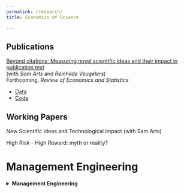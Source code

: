 ```yaml
---
permalink: /research/
title: Economics of Science

---
```


## Publications

[Beyond citations: Measuring novel scientific ideas and their impact in publication text](https://arxiv.org/abs/2309.16437)<br>(with _Sam Arts_ and _Reinhilde Veugelers_)<br>
Forthcoming, *Review of Economics and Statistics*
- [Data](https://zenodo.org/records/13869486)
- [Code](https://github.com/nicolamelluso/science-novelty)

## Working Papers

New Scientific Ideas and Technological Impact (with Sam Arts)

High Risk - High Reward: myth or reality?

# Management Engineering

<details>
  <summary><strong>Management Engineering</strong></summary>

  **A patent text mining based map: Topics and their trajectories over time**  
  (with _Filippo Chiarello_, _Andrea Bonaccorsi_, and _Gualtiero Fantoni_)  
  *Proceedings of the Design Society: International Conference on Engineering Design*, 2019  
  - [Link](https://doi.org/10.1017/dsi.2019.88)

  **Approaches to automatically extract affordances from patents**  
  (with _Filippo Chiarello_, _Irene Cirri_, _Gualtiero Fantoni_, _Andrea Bonaccorsi_, and _Tommaso Pavanello_)  
  *Proceedings of the Design Society: International Conference on Engineering Design*, 2019  
  - [Link](https://doi.org/10.1017/dsi.2019.89)

  **Text Mining for Innovation Measurement**  
  *Innovating for People and Territories*, 2022  
  - [Link](https://doi.org/10.1007/978-3-030-90551-5_5)

  **The Grammars of Objectives and Key Results**  
  (with _Giuseppe Caruso_, _Gualtiero Fantoni_, _Vito Giordano_, and _Andrea Martini_)  
  *Leading Digital Transformation*, 2022  
  - [Link](https://doi.org/10.1007/978-3-030-84849-2_6)

  **Fast Detection of Relationships between Technologies and Skills: Applying Text Mining to Unconventional Data Sources**  
  (with _Andrea Bonaccorsi_ and _Andrea Martini_)  
  *Innovating for People and Territories*, 2022  
  - [Link](https://doi.org/10.1007/978-3-030-90551-5_6)

  **How to do research on the societal impact of research? Studies from a semantic perspective**  
  (with _Andrea Bonaccorsi_, _Filippo Chiarello_, and _Gualtiero Fantoni_)  
  *18th International Conference on Scientometrics and Informetrics (ISSI 2021)*, 2021  
  - [Link](https://arxiv.org/abs/2103.17198)
</details>

